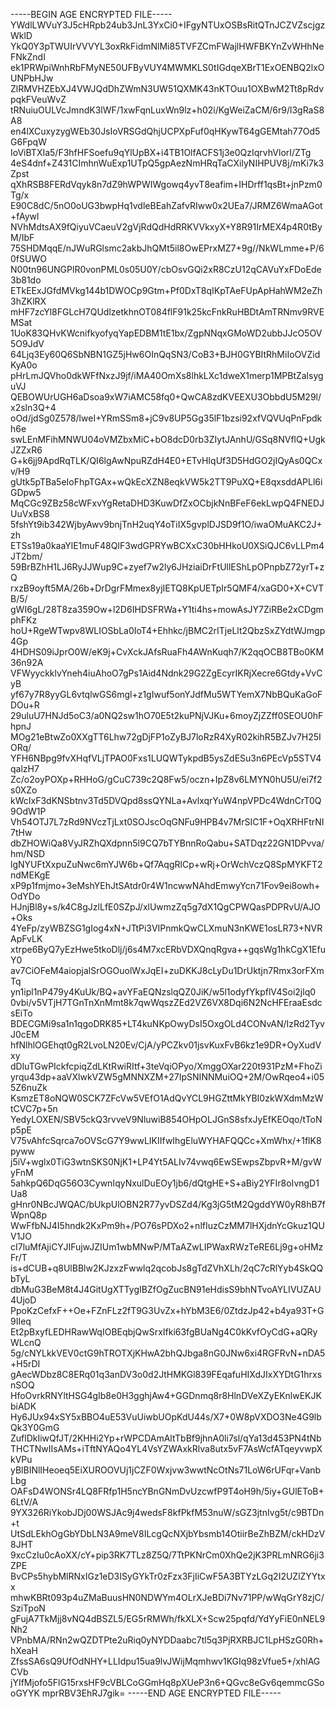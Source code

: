 -----BEGIN AGE ENCRYPTED FILE-----
YWdlLWVuY3J5cHRpb24ub3JnL3YxCi0+IFgyNTUxOSBsRitQTnJCZVZscjgzWklD
YkQ0Y3pTWUIrVVVYL3oxRkFidmNlMi85TVFZCmFWajlHWFBKYnZvWHhNeFNkZndI
ek1PRWpiWnhRbFMyNE50UFByVUY4MWMKLS0tIGdqeXBrT1ExOENBQ2lxOUNPbHJw
ZlRMVHZEbXJ4VWJQdDhZWmN3UW51QXMK43nKTOuu1OXBwM2Tt8pRdvpqkFVeuWvZ
tRNuiuOULVcJmndK3lWF/1xwFqnLuxWn9lz+h02i/KgWeiZaCM/6r9/l3gRaS8A8
en4lXCuxyzygWEb30JsIoVRSGdQhjUCPXpFuf0qHKywT64gGEMtah77Od5G6FpqW
IoViBTXIa5/F3hfHFSoefu9qYlUpBX+i4TB1OlfACFS1j3e0QzIqrvhVlorI/ZTg
4eS4dnf+Z431CImhnWuExp1UTpQ5gpAezNmHRqTaCXilyNIHPUV8j/mKi7k3Zpst
qXhRSB8FERdVqyk8n7dZ9hWPWIWgowq4yvT8eafim+IHDrff1qsBt+jnPzm0Tg/x
E90C8dC/5nO0oUG3bwpHq1vdleBEahZafvRIww0x2UEa7/JRMZ6WmaAGot+fAywl
NVhMdtsAX9fQiyuVCaeuV2gVjRdQdHdRRKVVkxyX+Y8R91IrMEX4p4R0tByM/IbF
75SHDMqqE/nJWuRGlsmc2akbJhQMt5il8OwEPrxMZ7+9g//NkWLmme+P/60fSUWO
N00tn96UNGPlR0vonPML0s05U0Y/cbOsvGQi2xR8CzU12qCAVuYxFDoEde3b81do
ETkEExJGfdMVkg144b1DWOCp9Gtm+Pf0DxT8qIKpTAeFUpApHahWM2eZh3hZKlRX
mHF7zcYl8FGLcH7QUdlzetkhnOT084flF91k25kcFnkRuHBDtAmTRNmv9RVEMSat
1UoK83QHvKWcnifkyofyqYapEDBM1tE1bx/ZgpNNqxGMoWD2ubbJJcO5OV5O9JdV
64Ljq3Ey60Q6SbNBN1GZ5jHw6OInQqSN3/CoB3+BJH0GYBItRhMiIoOVZidKyA0o
pHrLmJQVho0dkWFfNxzJ9jf/iMA40OmXs8lhkLXc1dweX1merp1MPBtZalsyguVJ
QEBOWUrUGH6aDsoa9xW7iAMC58fq0+QwCA8zdKVEEXU3ObbdU5M29l/x2sln3Q+4
oOd/jdSg0Z578/lweI+YRmSSm8+jC9v8UP5Gg35lF1bzsi92xfVQVUqPnFpdkh6e
swLEnMFihMNWU04oVMZbxMiC+bO8dcD0rb3ZIytJAnhU/GSq8NVflQ+UgkJZZxR6
G+k6jj9ApdRqTLK/QI6lgAwNpuRZdH4E0+ETvHIqUf3D5HdGO2jIQyAs0QCxv/H9
gUtk5pTBa5eIoFhpTGAx+wQkEcXZN8eqkVW5k2TT9PuXQ+E8qxsddAPLl6iGDpw5
MqCGc9ZBz58cWFxvYgRetaDHD3KuwDfZxOCbjkNnBFeF6ekLwpQ4FNEDJUuVxBS8
5fshYt9ib342WjbyAwv9bnjTnH2uqY4oTiIX5gvplDJSD9f1O/iwaOMuAKC2J+zh
ETSs19a0kaaYlE1muF48QlF3wdGPRYwBCXxC30bHHkoU0XSiQJC6vLLPm4JT2bm/
59BrBZhH1LJ6RyJJWup9C+zyef7w2ly6JHziaiDrFtUllEShLpOPnpbZ72yrT+zQ
rxzB9oyft5MA/26b+DrDgrFMmex8yjIETQ8KpUETpIr5QMF4/xaGD0+X+CVTB/5/
gWI6gL/28T8za359Ow+l2D6IHDSFRWa+Y1ti4hs+mowAsJY7ZiRBe2xCDgmphFKz
hoU+RgeWTwpv8WLIOSbLa0IoT4+Ehhkc/jBMC2rITjeLlt2QbzSxZYdtWJmgp4Gp
4HDHS09iJprO0W/eK9j+CvXckJAfsRuaFh4AWnKuqh7/K2qqOCB8TBo0KM36n92A
VFWyyckklvYneh4iuAhoO7gPs1Aid4Ndnk29G2ZgEcyrIKRjXecre6Gtdy+VvCyB
yf67y7R8yyGL6vtqlwGS6mgl+z1gIwuf5onYJdfMu5WTYemX7NbBQuKaGoFDOu+R
29uluU7HNJd5oC3/a0NQ2sw1hO70E5t2kuPNjVJKu+6moyZjZZff0SEOU0hFhpnJ
MOg21eBtwZo0XXgTT6Lhw72gDjFP1oZyBJ7loRzR4XyR02kihR5BZJv7H25IORq/
YFH6NBpg9fvXHqfVLjTPAO0Fxs1LUQWTykpdB5ysZdESu3n6PEcVp5STV4qalzH7
Zc/o2oyPOXp+RHHoG/gCuC739c2Q8Fw5/oczn+IpZ8v6LMYN0hU5U/ei7f2s0XZo
kWcIxF3dKNSbtnv3Td5DVQpd8ssQYNLa+AvlxqrYuW4npVPDc4WdnCrT0Q9OdW1P
Vh54OTJ7L7zRd9NVczTjLxt0SOJscOqGNFu9HPB4v7MrSIC1F+OqXRHFtrNI7tHw
dbZHOWiQa8VyJRZhQXdpnn5l9CQ7bTYBnnRoQabu+SATDqz22GN1DPvva/hm/NSD
lgNYUFtXxpuZuNwc6mYJW6b+Qf7AqgRlCp+wRj+OrWchVczQ8SpMYKFT2ndMEKgE
xP9p1fmjmo+3eMshYEhJtSAtdr0r4W1ncwwNAhdEmwyYcn71Fov9ei8owh+OdYDo
HJnjBl8y+s/k4C8gJzlLfE0SZpJ/xlUwmzZq5g7dX1QgCPWQasPDPRvU/AJO+Oks
4YeFp/zyWBZSG1gIog4xN+JTtPi3VIPnmkQwCLXmuN3nKWE1osLR73+NVRApFvLK
xtrpe6ByQ7yEzHwe5tkoDlj/j6s4M7xcERbVDXQnqRgva++gqsWg1hkCgX1EfuY0
av7CiOFeM4aiopjalSrOGOuolWxJqEI+zuDKKJ8cLyDu1DrUktjn7Rmx3orFXmTq
yn1ipl1nP479y4KuUk/BQ+avYFaEQNzslqQZ0JiK/w5l1odyfYkpflV4Soi2jlq0
0vbi/v5VTjH7TGnTnXnMmt8k7qwWqszZEd2VZ6VX8Dqi6N2NcHFEraaEsdcsEiTo
BDECGMi9sa1n1qgoDRK85+LT4kuNKpOwyDsI5OxgOLd4CONvAN/IzRd2TyvJ0cEM
hfNlhlOGEhqt0gR2LvoLN20Ev/CjA/yPCZkv01jsvKuxFvB6kz1e9DR+OyXudVxy
dDluTGwPIckfcpiqZdLKtRwiRItf+3teVqiOPyo/XmggOXar220t931PzM+FhoZi
yrqu43dp+aaVXlwkVZW5gMNNXZM+27IpSNINNMuiOQ+2M/OwRqeo4+i055Z6nuZk
KsmzET8oNQW0SCK7ZFcVw5VEfO1AdQvYCL9HGZttMkYBI0zkWXdmMzWtCVC7p+5n
YedyLOXEN/SBV5ckQ3rvveV9NluwiB854OHpOLJGnS8sfxJyEfKEOqo/tToNp5pE
V75vAhfcSqrca7oOVScG7Y9wwLIKIIfwIhgEluWYHAFQQCc+XmWhx/+1flK8pyww
j5iV+wglx0TiG3wtnSKS0NjK1+LP4Yt5ALIv74vwq6EwSEwpsZbpvR+M/gvWyFnM
5ahkpQ6DqG56O3CywnIqyNxulDuEOy1jb6/dQtgHE+S+aBiy2YFIr8oIvngD1Ua8
gHnr0NBcJWQAC/bUkpUlOBN2R77yvDSZd4/Kg3jG5tM2QgddYW0yR8hB7fWpnQ8p
WwFfbNJ4I5hndk2KxPm9h+/PO76sPDXo2+nlfIuzCzMM7lHXjdnYcGkuz1QUV1JO
cI7luMfAjiCYJIFujwJZIUm1wbMNwP/MTaAZwLIPWaxRWzTeRE6Lj9g+oHMzFr/T
is+dCUB+q8UlBBlw2KJzxzFwwlq2qcobJs8gTdZVhXLh/2qC7cRlYyb4SkQQbTyL
dbMuG3BeM8t4J4GitUgXTTygIBZfOgZucBN91eHdisS9bhNTvoAYLIVUZAU4UjoD
PpoKzCefxF++Oe+FZnFLz2fT9G3UvZx+hYbM3E6/0ZtdzJp42+b4ya93T+G9IIeq
Et2pBxyfLEDHRawWqIOBEqbjQwSrxIfki63fgBUaNg4C0kKvfOyCdG+aQRyWLcnQ
5g/cNYLkkVEV0ctG9hTROTXjKHwA2bhQJbga8nG0JNw6xi4RGFRvN+nDA5+H5rDI
gAecWDbz8C8ERq01q3anDV3o0d2JtHMKGl839FEqafuHIXdJIxXYDtG1hrxsnSOQ
HfoOvrkRNYltHSG4gIb8e0H3gghjAw4+GGDnmq8r8HlnDVeXZyEKnlwEKJKbiADK
Hy6JUx94xSY5xBBO4uE53VuUiwbUOpKdU44s/X7+0W8pVXDO3Ne4G9lbQk3Y0GmG
ZuflDkIiwQfJT/2KHHi2Yp+rWPCDAmAltTbBf9jhnA0li7sl/qYa13d453PN4tNb
THCTNwIIsAMs+iTftNYAQo4YL4VsYZWAxkRlva8utx5vF7AsWcfATqeyvwpXkVPu
yBlBINlIHeoeq5EiXUROOVUj1jCZF0Wxjvw3wwtNcOtNs71LoW6rUFqr+VanbLbg
OAFsD4WONSr4LQ8FRfp1H5ncYBnGNmDvUzcwfP9T4oH9h/5iy+GUlEToB+6LtV/A
9YX326RiYkobJDj00WSJAc9j4wedsF8kfPkfM53nuW/sGZ3jtnIvg5t/c9BTDn+t
UtSdLEkhOgGbYDbLN3A9meV8ILcgQcNXjbYbsmb14OtiirBeZhBZM/ckHDzV8JHT
9xcCzIu0cAoXX/cY+pip3RK7TLz8Z5Q/7TtPKNrCm0XhQe2jK3PRLmNRG6ji3ZPE
BvCPs5hybMlRNxIGz1eD3ISyGYkTr0zFzx3FjIiCwF5A3BTYzLGq2I2UZlZYYtxx
mhwKBRt093p4uZMaBuusHN0NDWYm4OLrXJeBDi7Nv71PP/wWqGrY8zjC/SziTpoN
gFujA7TkMjj8vNQ4dBSZL5/EG5rRMWh/fkXLX+Scw25pqfd/YdYyFiE0nNEL9Nh2
VPnbMA/RNn2wQZDTPte2uRiq0yNYDDaabc7tl5q3PjRXRBJC1LpHSzG0Rh+hXeaH
ZfssSA6sQ9UfOdNHY+LLIdpu15ua9lvJWijMqmhwv1KGIq98zVfue5+/xhlAGCVb
jYIfMjofo5FlG15rxsHF9cVBLCoGGmHq8pXUeP3n6+QGvc8eGv6qemmcGSooGYYK
mprRBV3EhRJ7gik=
-----END AGE ENCRYPTED FILE-----
